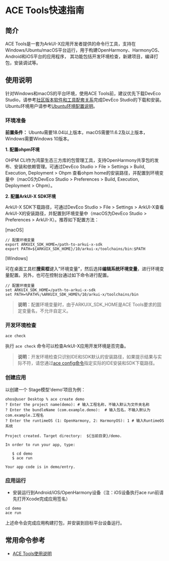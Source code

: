 # ACE Tools快速指南

## 简介

ACE Tools是一套为ArkUI-X应用开发者提供的命令行工具，支持在Windows/Ubuntu/macOS平台运行，用于构建OpenHarmony、HarmonyOS、Android和iOS平台的应用程序， 其功能包括开发环境检查，新建项目，编译打包，安装调试等。

## 使用说明

针对Windows和macOS的平台环境，使用ACE Tools前，建议优先下载DevEco Studio，请参考[社区版本软件和工具配套关系](../../release-notes/ArkUI-X-v1.0.0-release.md#配套关系)完成DevEco Studio的下载和安装。Ubuntu环境用户请参考[Ubuntu环境配置说明](../tutorial/how-to-configure-dev-environment.md)。

### 环境准备

**前置条件：** Ubuntu需要18.04以上版本，macOS需要11.6.2及以上版本，Windows需要Windows 10版本。

**1. 配置ohpm环境**

   OHPM CLI作为鸿蒙生态三方库的包管理工具，支持OpenHarmony共享包的发布、安装和依赖管理。可通过DevEco Studio > File > Settings > Build, Execution, Deployment > Ohpm 查看ohpm home的安装路径，并配置到环境变量中（macOS为DevEco Studio > Preferences > Build, Execution, Deployment > Ohpm）。

**2. 配置ArkUI-X SDK环境**

   ArkUI-X SDK下载路径，可通过DevEco Studio > File > Settings > ArkUI-X查看ArkUI-X的安装路径，并配置到环境变量中（macOS为DevEco Studio > Preferences > ArkUI-X）。推荐如下配置方法：

   [macOS]

   ```shell
   // 配置环境变量
   export ARKUIX_SDK_HOME=/path-to-arkui-x-sdk
   export PATH=${ARKUIX_SDK_HOME}/10/arkui-x/toolchains/bin:$PATH
   ```

   [Windows]

   可在桌面工具栏**搜索框**键入"环境变量"，然后选择**编辑系统环境变量**，进行环境变量配置。另外，也可在控制台通过如下命令进行配置。

   ```shell
   // 配置环境变量
   set ARKUIX_SDK_HOME=/path-to-arkui-x-sdk
   set PATH=%PATH%;%ARKUIX_SDK_HOME%/10/arkui-x/toolchains/bin
   ```
   > **说明**：配置环境变量时，由于ARKUIX_SDK_HOME是ACE Tools要求的固定变量名，不允许自定义。

### 开发环境检查

   ```shell
   ace check
   ```

执行 `ace check` 命令可以检查ArkUI-X应用开发环境是否完备。

> **说明**：开发环境检查只识别IDE和SDK默认的安装路径，如果提示结果与实际不符，请您通过[ace config命令](https://gitee.com/arkui-x/cli#ace-config)指定实际的IDE安装和SDK下载路径。

### 创建应用

   以创建一个 Stage模型‘demo’项目为例：

 ```shell
 ohos@user Desktop % ace create demo
 ? Enter the project name(demo): # 输入工程名称，不输入默认为文件夹名称
 ? Enter the bundleName (com.example.demo):  # 输入包名，不输入默认为com.example.工程名
 ? Enter the runtimeOS (1: OpenHarmony, 2: HarmonyOS): 1 # 输入RuntimeOS系统

 Project created. Target directory:  ${当前目录}/demo.

 In order to run your app, type:

    $ cd demo
    $ ace run

 Your app code is in demo/entry.
 ```

### 应用运行

* 安装运行到Android/iOS/OpenHarmony设备（注：iOS设备执行ace run前请先打开Xcode完成应用签名）

```shell
cd demo
ace run
```

上述命令会完成应用构建打包，并安装到目标平台设备运行。

## 常用命令参考

- [ACE Tools使用说明](https://gitee.com/arkui-x/cli/blob/master/README.md)